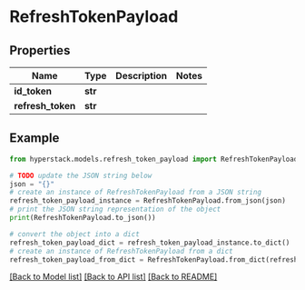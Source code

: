 # RefreshTokenPayload


## Properties

Name | Type | Description | Notes
------------ | ------------- | ------------- | -------------
**id_token** | **str** |  | 
**refresh_token** | **str** |  | 

## Example

```python
from hyperstack.models.refresh_token_payload import RefreshTokenPayload

# TODO update the JSON string below
json = "{}"
# create an instance of RefreshTokenPayload from a JSON string
refresh_token_payload_instance = RefreshTokenPayload.from_json(json)
# print the JSON string representation of the object
print(RefreshTokenPayload.to_json())

# convert the object into a dict
refresh_token_payload_dict = refresh_token_payload_instance.to_dict()
# create an instance of RefreshTokenPayload from a dict
refresh_token_payload_from_dict = RefreshTokenPayload.from_dict(refresh_token_payload_dict)
```
[[Back to Model list]](../README.md#documentation-for-models) [[Back to API list]](../README.md#documentation-for-api-endpoints) [[Back to README]](../README.md)


